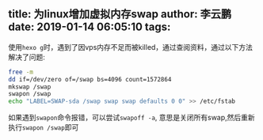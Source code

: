 title: 为linux增加虚拟内存swap
author: 李云鹏
date: 2019-01-14 06:05:10
tags:
---
使用`hexo g`时，遇到了因vps内存不足而被killed，通过查阅资料，通过以下方法解决了问题:

```bash
free -m 
dd if=/dev/zero of=/swap bs=4096 count=1572864
mkswap /swap
swapon /swap
echo "LABEL=SWAP-sda /swap swap swap defaults 0 0" >> /etc/fstab
```

如果遇到`swapon`命令报错，可以尝试`swapoff -a`, 意思是关闭所有swap,然后重新执行`swapon /swap`即可
